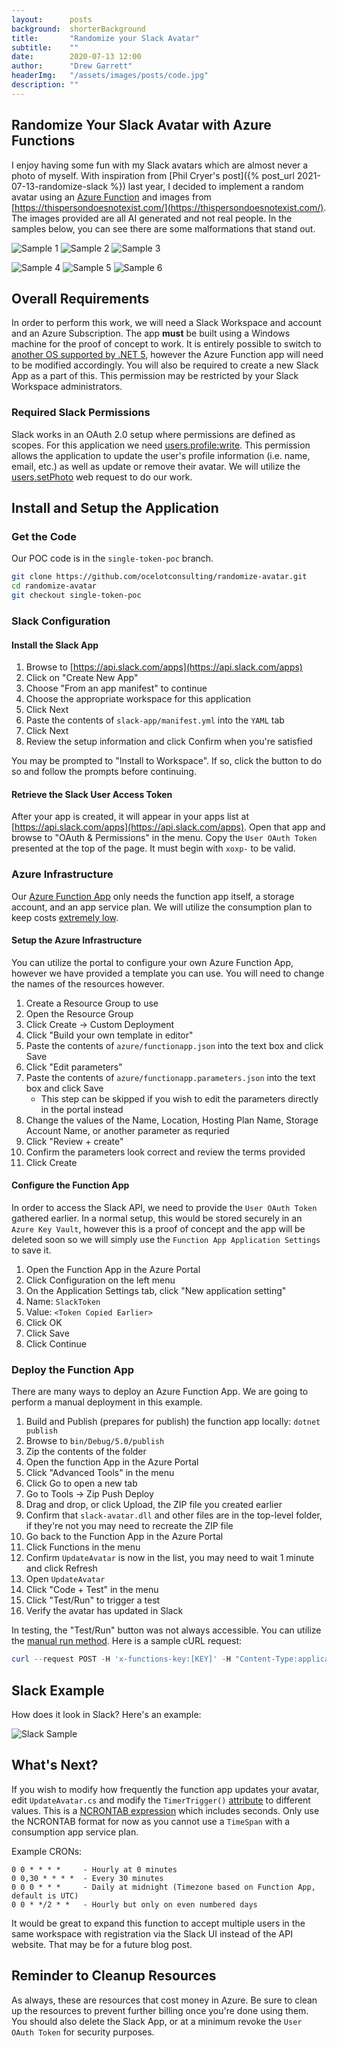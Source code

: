 ```yaml
---
layout:      posts
background:  shorterBackground
title:       "Randomize your Slack Avatar"
subtitle:    ""
date:        2020-07-13 12:00
author:      "Drew Garrett"
headerImg:   "/assets/images/posts/code.jpg"
description: ""
---
```


## Randomize Your Slack Avatar with Azure Functions

I enjoy having some fun with my Slack avatars which are almost never a photo of myself. With inspiration from [Phil Cryer's post]({% post_url 2021-07-13-randomize-slack %}) last year, I decided to implement a random avatar using an [Azure Function](https://docs.microsoft.com/en-us/azure/azure-functions/) and images from [https://thispersondoesnotexist.com/](https://thispersondoesnotexist.com/). The images provided are all AI generated and not real people. In the samples below, you can see there are some malformations that stand out.

![Sample 1](/assets/images/posts/2021-07-13-randomize-slack/sample1-small.jpg)
![Sample 2](/assets/images/posts/2021-07-13-randomize-slack/sample2-small.jpg)
![Sample 3](/assets/images/posts/2021-07-13-randomize-slack/sample3-small.jpg)

![Sample 4](/assets/images/posts/2021-07-13-randomize-slack/sample4-small.jpg)
![Sample 5](/assets/images/posts/2021-07-13-randomize-slack/sample5-small.jpg)
![Sample 6](/assets/images/posts/2021-07-13-randomize-slack/sample6-small.jpg)

## Overall Requirements

In order to perform this work, we will need a Slack Workspace and account and an Azure Subscription. The app **must** be built using a Windows machine for the proof of concept to work. It is entirely possible to switch to [another OS supported by .NET 5](https://github.com/dotnet/core/blob/main/release-notes/5.0/5.0-supported-os.md), however the Azure Function app will need to be modified accordingly. You will also be required to create a new Slack App as a part of this. This permission may be restricted by your Slack Workspace administrators.

### Required Slack Permissions

Slack works in an OAuth 2.0 setup where permissions are defined as scopes. For this application we need [users.profile:write](https://api.slack.com/scopes/users.profile:write). This permission allows the application to update the user's profile information (i.e. name, email, etc.) as well as update or remove their avatar. We will utilize the [users.setPhoto](https://api.slack.com/methods/users.setPhoto) web request to do our work.

## Install and Setup the Application

### Get the Code

Our POC code is in the `single-token-poc` branch.

```bash
git clone https://github.com/ocelotconsulting/randomize-avatar.git
cd randomize-avatar
git checkout single-token-poc
```

### Slack Configuration

#### Install the Slack App

1. Browse to [https://api.slack.com/apps](https://api.slack.com/apps)
2. Click on "Create New App"
3. Choose "From an app manifest" to continue
4. Choose the appropriate workspace for this application
5. Click Next
6. Paste the contents of `slack-app/manifest.yml` into the `YAML` tab
7. Click Next
8. Review the setup information and click Confirm when you're satisfied

You may be prompted to "Install to Workspace". If so, click the button to do so and follow the prompts before continuing.

#### Retrieve the Slack User Access Token

After your app is created, it will appear in your apps list at [https://api.slack.com/apps](https://api.slack.com/apps). Open that app and browse to "OAuth & Permissions" in the menu. Copy the `User OAuth Token` presented at the top of the page. It must begin with `xoxp-` to be valid.

### Azure Infrastructure

Our [Azure Function App](https://docs.microsoft.com/en-us/azure/azure-functions/) only needs the function app itself, a storage account, and an app service plan. We will utilize the consumption plan to keep costs [extremely low](https://azure.microsoft.com/en-us/pricing/details/functions/).

#### Setup the Azure Infrastructure

You can utilize the portal to configure your own Azure Function App, however we have provided a template you can use. You will need to change the names of the resources however.

1. Create a Resource Group to use
2. Open the Resource Group
3. Click Create -> Custom Deployment
4. Click "Build your own template in editor"
5. Paste the contents of `azure/functionapp.json` into the text box and click Save
6. Click "Edit parameters"
7. Paste the contents of `azure/functionapp.parameters.json` into the text box and click Save
   * This step can be skipped if you wish to edit the parameters directly in the portal instead
8. Change the values of the Name, Location, Hosting Plan Name, Storage Account Name, or another parameter as requried
9. Click "Review + create"
10. Confirm the parameters look correct and review the terms provided
11. Click Create

#### Configure the Function App

In order to access the Slack API, we need to provide the `User OAuth Token` gathered earlier. In a normal setup, this would be stored securely in an `Azure Key Vault`, however this is a proof of concept and the app will be deleted soon so we will simply use the `Function App Application Settings` to save it.

1. Open the Function App in the Azure Portal
2. Click Configuration on the left menu
3. On the Application Settings tab, click "New application setting"
4. Name: `SlackToken`
5. Value: `<Token Copied Earlier>`
6. Click OK
7. Click Save
8. Click Continue

### Deploy the Function App

There are many ways to deploy an Azure Function App. We are going to perform a manual deployment in this example.

1. Build and Publish (prepares for publish) the function app locally: `dotnet publish`
2. Browse to `bin/Debug/5.0/publish`
3. Zip the contents of the folder
4. Open the function App in the Azure Portal
5. Click "Advanced Tools" in the menu
6. Click Go to open a new tab
7. Go to Tools -> Zip Push Deploy
8. Drag and drop, or click Upload, the ZIP file you created earlier
9. Confirm that `slack-avatar.dll` and other files are in the top-level folder, if they're not you may need to recreate the ZIP file
10. Go back to the Function App in the Azure Portal
11. Click Functions in the menu
12. Confirm `UpdateAvatar` is now in the list, you may need to wait 1 minute and click Refresh
13. Open `UpdateAvatar`
14. Click "Code + Test" in the menu
15. Click "Test/Run" to trigger a test
16. Verify the avatar has updated in Slack

In testing, the "Test/Run" button was not always accessible. You can utilize the [manual run method](https://docs.microsoft.com/en-us/azure/azure-functions/functions-manually-run-non-http). Here is a sample cURL request:

```powershell
curl --request POST -H 'x-functions-key:[KEY]' -H "Content-Type:application/json" --data "{}" 'http://[FUNCAPP_NAME].azurewebsites.net/admin/functions/UpdateAvatar'
```

## Slack Example

How does it look in Slack? Here's an example:

![Slack Sample](/assets/images/posts/2021-07-13-randomize-slack/slack-sample.png)

## What's Next?

If you wish to modify how frequently the function app updates your avatar, edit `UpdateAvatar.cs` and modify the `TimerTrigger()` [attribute](https://docs.microsoft.com/en-us/azure/azure-functions/functions-bindings-timer?tabs=csharp#configuration) to different values. This is a [NCRONTAB expression](https://docs.microsoft.com/en-us/azure/azure-functions/functions-bindings-timer?tabs=csharp#ncrontab-expressions) which includes seconds. Only use the NCRONTAB format for now as you cannot use a `TimeSpan` with a consumption app service plan.

Example CRONs:

```plain
0 0 * * * *     - Hourly at 0 minutes
0 0,30 * * * *  - Every 30 minutes
0 0 0 * * *     - Daily at midnight (Timezone based on Function App, default is UTC)
0 0 * */2 * *   - Hourly but only on even numbered days
```

It would be great to expand this function to accept multiple users in the same workspace with registration via the Slack UI instead of the API website. That may be for a future blog post.

## Reminder to Cleanup Resources

As always, these are resources that cost money in Azure. Be sure to clean up the resources to prevent further billing once you're done using them. You should also delete the Slack App, or at a minimum revoke the `User OAuth Token` for security purposes.

